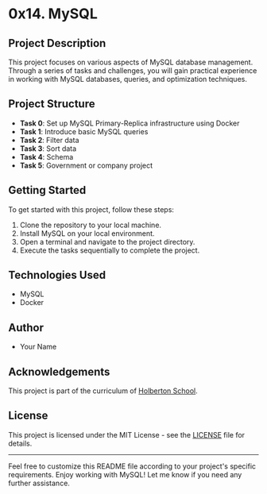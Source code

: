 # 0x14. MySQL

## Project Description
This project focuses on various aspects of MySQL database management. Through a series of tasks and challenges, you will gain practical experience in working with MySQL databases, queries, and optimization techniques.

## Project Structure
- **Task 0**: Set up MySQL Primary-Replica infrastructure using Docker
- **Task 1**: Introduce basic MySQL queries
- **Task 2**: Filter data
- **Task 3**: Sort data
- **Task 4**: Schema
- **Task 5**: Government or company project

## Getting Started
To get started with this project, follow these steps:
1. Clone the repository to your local machine.
2. Install MySQL on your local environment.
3. Open a terminal and navigate to the project directory.
4. Execute the tasks sequentially to complete the project.

## Technologies Used
- MySQL
- Docker

## Author
- Your Name

## Acknowledgements
This project is part of the curriculum of [Holberton School](https://www.holbertonschool.com/).

## License
This project is licensed under the MIT License - see the [LICENSE](LICENSE) file for details.

---
Feel free to customize this README file according to your project's specific requirements. Enjoy working with MySQL! Let me know if you need any further assistance.